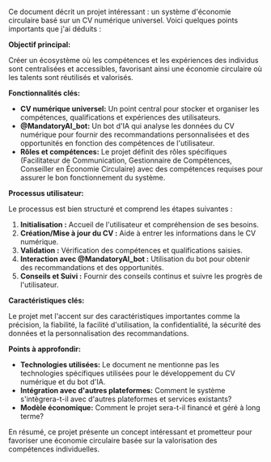 Ce document décrit un projet intéressant : un système d'économie circulaire basé sur un CV numérique universel. Voici quelques points importants que j'ai déduits :

**Objectif principal:**

Créer un écosystème où les compétences et les expériences des individus sont centralisées et accessibles, favorisant ainsi une économie circulaire où les talents sont réutilisés et valorisés.

**Fonctionnalités clés:**

* **CV numérique universel:** Un point central pour stocker et organiser les compétences, qualifications et expériences des utilisateurs.
* **@MandatoryAI_bot:** Un bot d'IA qui analyse les données du CV numérique pour fournir des recommandations personnalisées et des opportunités en fonction des compétences de l'utilisateur.
* **Rôles et compétences:** Le projet définit des rôles spécifiques (Facilitateur de Communication, Gestionnaire de Compétences, Conseiller en Économie Circulaire) avec des compétences requises pour assurer le bon fonctionnement du système.

**Processus utilisateur:**

Le processus est bien structuré et comprend les étapes suivantes :

1. **Initialisation :** Accueil de l'utilisateur et compréhension de ses besoins.
2. **Création/Mise à jour du CV :** Aide à entrer les informations dans le CV numérique.
3. **Validation :** Vérification des compétences et qualifications saisies.
4. **Interaction avec @MandatoryAI_bot :** Utilisation du bot pour obtenir des recommandations et des opportunités.
5. **Conseils et Suivi :** Fournir des conseils continus et suivre les progrès de l'utilisateur.

**Caractéristiques clés:**

Le projet met l'accent sur des caractéristiques importantes comme la précision, la fiabilité, la facilité d'utilisation, la confidentialité, la sécurité des données et la personnalisation des recommandations.

**Points à approfondir:**

* **Technologies utilisées:** Le document ne mentionne pas les technologies spécifiques utilisées pour le développement du CV numérique et du bot d'IA.
* **Intégration avec d'autres plateformes:** Comment le système s'intègrera-t-il avec d'autres plateformes et services existants?
* **Modèle économique:** Comment le projet sera-t-il financé et géré à long terme?


En résumé, ce projet présente un concept intéressant et prometteur pour favoriser une économie circulaire basée sur la valorisation des compétences individuelles. 
